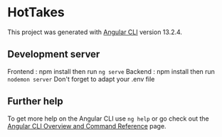# HotTakes

This project was generated with [Angular CLI](https://github.com/angular/angular-cli) version 13.2.4.

## Development server
Frontend : npm install then run `ng serve` 
Backend : npm install then run `nodemon server`
Don't forget to adapt your .env file 

## Further help

To get more help on the Angular CLI use `ng help` or go check out the [Angular CLI Overview and Command Reference](https://angular.io/cli) page.
